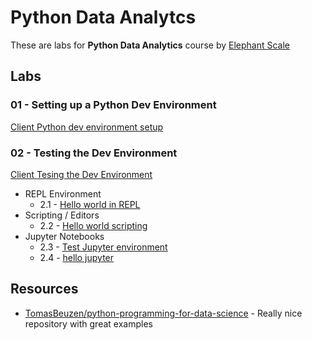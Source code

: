 # Python Data Analytcs

These are labs for **Python Data Analytics** course by [Elephant Scale](https://elephantscale.com/)

## Labs

### 01 - Setting up a Python Dev Environment

[Client Python dev environment setup](http://go/dataanalyticspython/#DataAnalyticswithPython-SettingupaPythonEnvironment)

### 02 - Testing the Dev Environment

[Client Tesing the Dev Environment](http://go/dataanalyticspython/#DataAnalyticswithPython-TestingtheDevEnvironment)

* REPL Environment
    * 2.1 - [Hello world in REPL](02-helloworld/REPL.md)
* Scripting / Editors
    * 2.2 - [Hello world scripting](02-helloworld/Script.md)
* Jupyter Notebooks
    * 2.3 - [Test Jupyter environment](01-dev-env-setup/testing-123.ipynb)
    * 2.4 - [hello jupyter](02-helloworld/hello-jupyter.ipynb)


## Resources

* [TomasBeuzen/python-programming-for-data-science](https://github.com/TomasBeuzen/python-programming-for-data-science) - Really nice repository with great examples